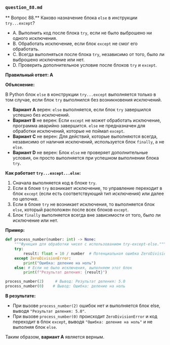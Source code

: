 ### `question_88.md`

** Вопрос 88.** Каково назначение блока `else` в инструкции `try...except`?

- A. Выполнить код после блока `try`, если не было выброшено ни одного исключения.
- B. Обработать исключение, если блок `except` не смог его обработать.
- C. Всегда выполняться после блока `try`, независимо от того, было ли выброшено исключение или нет.
- D. Проверить дополнительное условие после блоков `try` и `except`.

**Правильный ответ: A**

**Объяснение:**

В Python блок `else` в конструкции `try...except` выполняется только в том случае, если блок `try` выполнился без возникновения исключений.

*   **Вариант A** верен: `else` выполняется, если блок `try` завершился успешно без исключений.
*   **Вариант B** не верен: Если `except` не может обработать исключение, программа аварийно завершится. `else` не предназначен для обработки исключений, которые не поймал `except`.
*   **Вариант C** не верен: Для действий, которые выполняются всегда, независимо от наличия исключений, используется блок `finally`, а не `else`.
*   **Вариант D** не верен: Блок `else` не проверяет дополнительные условия, он просто выполняется при успешном выполнении блока `try`.

**Как работает `try...except...else`:**

1.  Сначала выполняется код в блоке `try`.
2.  Если в блоке `try` возникает исключение, то управление переходит в блок `except` (если есть соответствующий тип исключения) или далее по цепочке.
3.  Если в блоке `try` не возникает исключения, то выполняется блок `else`, который расположен после всех блоков `except`.
4.  Блок `finally` выполняется всегда вне зависимости от того, было ли исключение или нет.

**Пример:**

```python
def process_number(number: int) -> None:
    """Функция для обработки чисел с использованием try-except-else."""
    try:
        result: float = 10 / number  # Потенциальная ошибка ZeroDivisionError
    except ZeroDivisionError:
        print("Ошибка: деление на ноль")
    else: # Если не было исключения, выполняем этот блок
        print(f"Результат деления: {result}")

process_number(2)     # Вывод: Результат деления: 5.0
process_number(0)    # Вывод: Ошибка: деление на ноль
```

**В результате:**
*  При вызове `process_number(2)` ошибок нет и выполняется блок else, выводя `"Результат деления: 5.0"`.
*   При вызове `process_number(0)` происходит `ZeroDivisionError` и код переходит в блок `except`, выводя `"Ошибка: деление на ноль"` и не выполняя блок `else`.

Таким образом, **вариант A** является верным.
